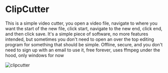 # ClipCutter

This is a simple video cutter, you open a video file, navigate to where you want the start of the new file, click start, navigate to the new end, click end, and then click save. It's a simple piece of software, no more features intended, but sometimes you don't need to open an over the top editing program for something that should be simple. Offline, secure, and you don't need to sign up with an email to use it, free forever, uses ffmpeg under the hood, only windows for now

![clipcutter](https://github.com/user-attachments/assets/d443fb2e-d790-49fc-82c1-342d1534f9ca)
